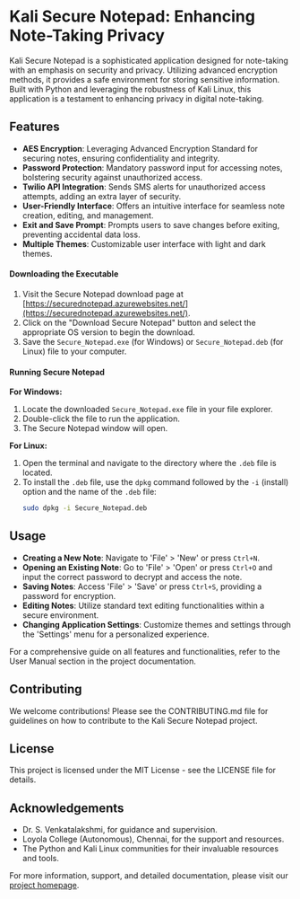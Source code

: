 # Kali Secure Notepad: Enhancing Note-Taking Privacy

Kali Secure Notepad is a sophisticated application designed for note-taking with an emphasis on security and privacy. Utilizing advanced encryption methods, it provides a safe environment for storing sensitive information. Built with Python and leveraging the robustness of Kali Linux, this application is a testament to enhancing privacy in digital note-taking.

## Features

- **AES Encryption**: Leveraging Advanced Encryption Standard for securing notes, ensuring confidentiality and integrity.
- **Password Protection**: Mandatory password input for accessing notes, bolstering security against unauthorized access.
- **Twilio API Integration**: Sends SMS alerts for unauthorized access attempts, adding an extra layer of security.
- **User-Friendly Interface**: Offers an intuitive interface for seamless note creation, editing, and management.
- **Exit and Save Prompt**: Prompts users to save changes before exiting, preventing accidental data loss.
- **Multiple Themes**: Customizable user interface with light and dark themes.

#### Downloading the Executable

1. Visit the Secure Notepad download page at [https://securednotepad.azurewebsites.net/](https://securednotepad.azurewebsites.net/).
2. Click on the "Download Secure Notepad" button and select the appropriate OS version to begin the download.
3. Save the `Secure_Notepad.exe` (for Windows) or `Secure_Notepad.deb` (for Linux) file to your computer.

#### Running Secure Notepad

**For Windows:**

1. Locate the downloaded `Secure_Notepad.exe` file in your file explorer.
2. Double-click the file to run the application.
3. The Secure Notepad window will open.

**For Linux:**

1. Open the terminal and navigate to the directory where the `.deb` file is located.
2. To install the `.deb` file, use the `dpkg` command followed by the `-i` (install) option and the name of the `.deb` file:
   ```bash
   sudo dpkg -i Secure_Notepad.deb

## Usage

- **Creating a New Note**: Navigate to 'File' > 'New' or press `Ctrl+N`.
- **Opening an Existing Note**: Go to 'File' > 'Open' or press `Ctrl+O` and input the correct password to decrypt and access the note.
- **Saving Notes**: Access 'File' > 'Save' or press `Ctrl+S`, providing a password for encryption.
- **Editing Notes**: Utilize standard text editing functionalities within a secure environment.
- **Changing Application Settings**: Customize themes and settings through the 'Settings' menu for a personalized experience.

For a comprehensive guide on all features and functionalities, refer to the User Manual section in the project documentation.

## Contributing

We welcome contributions! Please see the CONTRIBUTING.md file for guidelines on how to contribute to the Kali Secure Notepad project.

## License

This project is licensed under the MIT License - see the LICENSE file for details.

## Acknowledgements

- Dr. S. Venkatalakshmi, for guidance and supervision.
- Loyola College (Autonomous), Chennai, for the support and resources.
- The Python and Kali Linux communities for their invaluable resources and tools.

For more information, support, and detailed documentation, please visit our [project homepage]((https://22pcs017.wixsite.com/securenotepad)https://22pcs017.wixsite.com/securenotepad).
